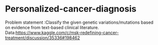 # Personalized-cancer-diagnosis

Problem statement :Classify the given genetic variations/mutations based on evidence from text-based clinical literature.
Data:https://www.kaggle.com/c/msk-redefining-cancer-treatment/discussion/35336#198462

